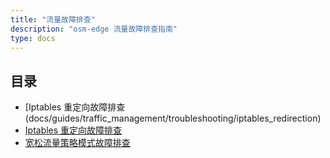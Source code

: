 ```yaml
---
title: "流量故障排查"
description: "osm-edge 流量故障排查指南"
type: docs
---
```


## 目录
- [Iptables 重定向故障排查(docs/guides/traffic_management/troubleshooting/iptables_redirection)
- [Iptables 重定向故障排查](docs/guides/traffic_management/troubleshooting/egress)
- [宽松流量策略模式故障排查](docs/guides/traffic_management/troubleshooting/permissive_traffic_policy_mode)

